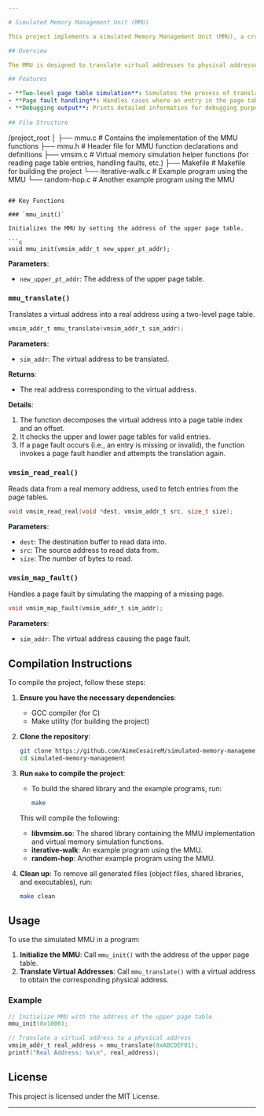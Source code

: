 ```yaml
---

# Simulated Memory Management Unit (MMU)

This project implements a simulated Memory Management Unit (MMU), a crucial component in modern computer systems responsible for translating virtual addresses to physical addresses. The simulation models a two-level page table system commonly used in virtual memory systems.

## Overview

The MMU is designed to translate virtual addresses to physical addresses by following the steps outlined in the `mmu_translate()` function. This involves decomposing the virtual address into various parts, looking up the corresponding entries in the upper and lower page tables, and handling page faults when necessary.

## Features

- **Two-level page table simulation**: Simulates the process of translating a virtual address to a real address using two page tables—upper and lower.
- **Page fault handling**: Handles cases where an entry in the page table is missing or invalid, ensuring that page faults are appropriately simulated and managed.
- **Debugging output**: Prints detailed information for debugging purposes, including virtual address breakdown, page table indices, and real address translation.
  
## File Structure

```
/project_root
│
├── mmu.c          # Contains the implementation of the MMU functions
├── mmu.h          # Header file for MMU function declarations and definitions
├── vmsim.c        # Virtual memory simulation helper functions (for reading page table entries, handling faults, etc.)
├── Makefile       # Makefile for building the project
└── iterative-walk.c  # Example program using the MMU
└── random-hop.c   # Another example program using the MMU
```

## Key Functions

### `mmu_init()`

Initializes the MMU by setting the address of the upper page table.

```c
void mmu_init(vmsim_addr_t new_upper_pt_addr);
```

**Parameters**:
- `new_upper_pt_addr`: The address of the upper page table.

### `mmu_translate()`

Translates a virtual address into a real address using a two-level page table.

```c
vmsim_addr_t mmu_translate(vmsim_addr_t sim_addr);
```

**Parameters**:
- `sim_addr`: The virtual address to be translated.

**Returns**:
- The real address corresponding to the virtual address.

**Details**:
1. The function decomposes the virtual address into a page table index and an offset.
2. It checks the upper and lower page tables for valid entries.
3. If a page fault occurs (i.e., an entry is missing or invalid), the function invokes a page fault handler and attempts the translation again.

### `vmsim_read_real()`

Reads data from a real memory address, used to fetch entries from the page tables.

```c
void vmsim_read_real(void *dest, vmsim_addr_t src, size_t size);
```

**Parameters**:
- `dest`: The destination buffer to read data into.
- `src`: The source address to read data from.
- `size`: The number of bytes to read.

### `vmsim_map_fault()`

Handles a page fault by simulating the mapping of a missing page.

```c
void vmsim_map_fault(vmsim_addr_t sim_addr);
```

**Parameters**:
- `sim_addr`: The virtual address causing the page fault.

## Compilation Instructions

To compile the project, follow these steps:

1. **Ensure you have the necessary dependencies**:
   - GCC compiler (for C)
   - Make utility (for building the project)

2. **Clone the repository**:
   ```bash
   git clone https://github.com/AimeCesaireM/simulated-memory-management.git
   cd simulated-memory-management
   ```

3. **Run `make` to compile the project**:
   - To build the shared library and the example programs, run:
     ```bash
     make
     ```

   This will compile the following:
   - **libvmsim.so**: The shared library containing the MMU implementation and virtual memory simulation functions.
   - **iterative-walk**: An example program using the MMU.
   - **random-hop**: Another example program using the MMU.

4. **Clean up**: To remove all generated files (object files, shared libraries, and executables), run:
   ```bash
   make clean
   ```

## Usage

To use the simulated MMU in a program:

1. **Initialize the MMU**: Call `mmu_init()` with the address of the upper page table.
2. **Translate Virtual Addresses**: Call `mmu_translate()` with a virtual address to obtain the corresponding physical address.

### Example

```c
// Initialize MMU with the address of the upper page table
mmu_init(0x1000);

// Translate a virtual address to a physical address
vmsim_addr_t real_address = mmu_translate(0xABCDEF01);
printf("Real Address: %x\n", real_address);
```

## License

This project is licensed under the MIT License.

---
```

